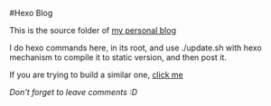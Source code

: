 #Hexo Blog

This is the source folder of [my personal blog](http://fenixlin.github.io)

I do hexo commands here, in its root, and use ./update.sh with hexo mechanism to compile it to static version, and then post it. 

If you are trying to build a similar one, [click me](http://fenixlin.github.io/2014/10/14/Hexo博客，早晨！/)

*Don\'t forget to leave comments :D*
